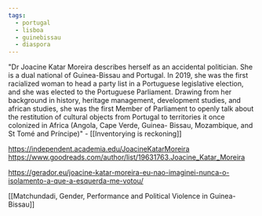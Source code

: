 ```yaml
---
tags:
  - portugal
  - lisboa
  - guinebissau
  - diaspora
---
```

"Dr Joacine Katar Moreira describes herself as an accidental politician. She is a dual national of Guinea-Bissau and Portugal. In 2019, she was the first racialized woman to head a party list in a Portuguese legislative election, and she was elected to the Portuguese Parliament. Drawing from her background in history, heritage management, development studies, and african studies, she was the first Member of Parliament to openly talk about the restitution of cultural objects from Portugal to territories it once colonized in Africa (Angola, Cape Verde, Guinea- Bissau, Mozambique, and St Tomé and Príncipe)" - [[Inventorying is reckoning]]

https://independent.academia.edu/JoacineKatarMoreira
https://www.goodreads.com/author/list/19631763.Joacine_Katar_Moreira

https://gerador.eu/joacine-katar-moreira-eu-nao-imaginei-nunca-o-isolamento-a-que-a-esquerda-me-votou/

[[Matchundadi, Gender, Performance and Political Violence in Guinea-Bissau]]
